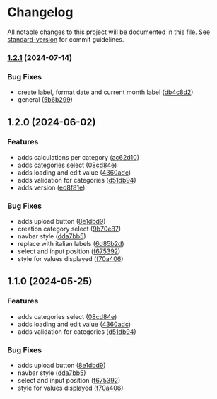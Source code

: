 # Changelog

All notable changes to this project will be documented in this file. See [standard-version](https://github.com/conventional-changelog/standard-version) for commit guidelines.

### [1.2.1](https://github.com/ivanlori/budget/compare/v1.2.0...v1.2.1) (2024-07-14)


### Bug Fixes

* create label, format date and current month label ([db4c8d2](https://github.com/ivanlori/budget/commit/db4c8d2c1e9b42c6f6ef9b81b6ca84de86c73197))
* general ([5b6b299](https://github.com/ivanlori/budget/commit/5b6b29981980efb87625450fc4e3e891a6e9885b))

## 1.2.0 (2024-06-02)


### Features

* adds calculations per category ([ac62d10](https://github.com/ivanlori/budget/commit/ac62d10f4e56a8a9f53e8c62180522fb06e54282))
* adds categories select ([08cd84e](https://github.com/ivanlori/budget/commit/08cd84e45262f53dc2ad18f34fea2efbe5a380c1))
* adds loading and edit value ([4360adc](https://github.com/ivanlori/budget/commit/4360adc024a74bf5668d1754f1e935ad160d8d8e))
* adds validation for categories ([d51db94](https://github.com/ivanlori/budget/commit/d51db94e21e27ce22f2090cc55ea04b5ff5caaa4))
* adds version ([ed8f81e](https://github.com/ivanlori/budget/commit/ed8f81e57b31e3d4ae0a59c24617deea822c979e))


### Bug Fixes

* adds upload button ([8e1dbd9](https://github.com/ivanlori/budget/commit/8e1dbd9a502c91f2863bc161bb732d0e1a52cf1b))
* creation category select ([9b70e87](https://github.com/ivanlori/budget/commit/9b70e87f25b41d929c05fd34a1d6e3c54ac084da))
* navbar style ([dda7bb5](https://github.com/ivanlori/budget/commit/dda7bb510a26878714feccf0ba08ad091b433b74))
* replace with italian labels ([6d85b2d](https://github.com/ivanlori/budget/commit/6d85b2d94af8b2d5c451ae093ade97cedbcf8a17))
* select and input position ([f675392](https://github.com/ivanlori/budget/commit/f675392f60bea536cd797b04ed55ddf6e6f460de))
* style for values displayed ([f70a406](https://github.com/ivanlori/budget/commit/f70a406a3536e7cf96238ae26e345e2ce616e0f8))

## 1.1.0 (2024-05-25)


### Features

* adds categories select ([08cd84e](https://github.com/ivanlori/budget/commit/08cd84e45262f53dc2ad18f34fea2efbe5a380c1))
* adds loading and edit value ([4360adc](https://github.com/ivanlori/budget/commit/4360adc024a74bf5668d1754f1e935ad160d8d8e))
* adds validation for categories ([d51db94](https://github.com/ivanlori/budget/commit/d51db94e21e27ce22f2090cc55ea04b5ff5caaa4))


### Bug Fixes

* adds upload button ([8e1dbd9](https://github.com/ivanlori/budget/commit/8e1dbd9a502c91f2863bc161bb732d0e1a52cf1b))
* navbar style ([dda7bb5](https://github.com/ivanlori/budget/commit/dda7bb510a26878714feccf0ba08ad091b433b74))
* select and input position ([f675392](https://github.com/ivanlori/budget/commit/f675392f60bea536cd797b04ed55ddf6e6f460de))
* style for values displayed ([f70a406](https://github.com/ivanlori/budget/commit/f70a406a3536e7cf96238ae26e345e2ce616e0f8))
